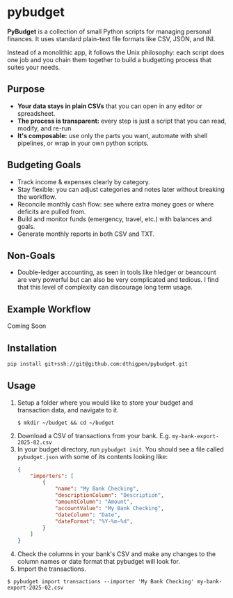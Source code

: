 # pybudget

**PyBudget** is a collection of small Python scripts for managing personal finances. It uses standard plain-text file formats like CSV, JSON, and INI.

Instead of a monolithic app, it follows the Unix philosophy: each script does one job and you chain them together to build a budgetting process that suites your needs.

## Purpose

- **Your data stays in plain CSVs** that you can open in any editor or spreadsheet.
- **The process is transparent:** every step is just a script that you can read, modify, and re-run
- **It's composable:** use only the parts you want, automate with shell pipelines, or wrap in your own python scripts.

## Budgeting Goals

- Track income & expenses clearly by category.
- Stay flexible: you can adjust categories and notes later without breaking the workflow.
- Reconcile monthly cash flow: see where extra money goes or where deficits are pulled from.
- Build and monitor funds (emergency, travel, etc.) with balances and goals.
- Generate monthly reports in both CSV and TXT.

## Non-Goals

- Double-ledger accounting, as seen in tools like hledger or beancount are very powerful but can also be very complicated and tedious. I find that this level of complexity can discourage long term usage.

## Example Workflow 

Coming Soon

## Installation

```bash
pip install git+ssh://git@github.com:dthigpen/pybudget.git
```

## Usage

1. Setup a folder where you would like to store your budget and transaction data, and navigate to it.
   ```
   $ mkdir ~/budget && cd ~/budget
   ```
2. Download a CSV of transactions from your bank. E.g. `my-bank-export-2025-02.csv`
3. In your budget directory, run `pybudget init`. You should see a file called `pybudget.json` with some of its contents looking like:
   ```json
   {
       "importers": [
           {
               "name": "My Bank Checking",
               "descriptionColumn": "Description",
               "amountColumn": "Amount",
               "accountValue": "My Bank Checking",
               "dateColumn": "Date",
               "dateFormat": "%Y-%m-%d",
           }
       ]
   }
   ```
4. Check the columns in your bank's CSV and make any changes to the column names or date format that pybudget will look for.
5. Import the transactions.
```
$ pybudget import transactions --importer 'My Bank Checking' my-bank-export-2025-02.csv
```
